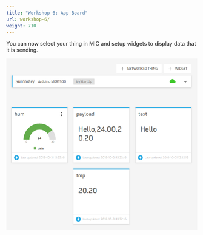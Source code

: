 ```yaml
---
title: "Workshop 6: App Board"
url: workshop-6/
weight: 710
---
```


You can now select your thing in MIC and setup widgets to display data that it is sending.

![App Board Thing dashboard](/images/arduino-mkr-nb-1500-11-app-board.jpg "App Board Thing dashboard")
